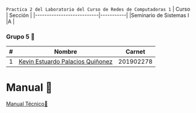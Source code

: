 `Practica 2 del Laboratorio del Curso de Redes de Computadoras 1`
| Curso | Sección |
|---------------------------|-----------|
|Seminario de Sistemas I |A |

### Grupo 5 🚀

| #   | Nombre                                                                | Carnet    |
| --- | --------------------------------------------------------------------- | --------- |
| 1   | [Kevin Estuardo Palacios Quiñonez](https://github.com/KevinPalaciosQ) | 201902278 |

# Manual 📖

[Manual Técnico🔧](./practica2/Documentación/ManualTecnico.md)

